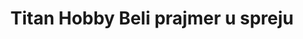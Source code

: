 ---
layout: product
title: "Titan Hobby Beli prajmer u spreju"
price: "1500" 
desc: "Prajmer 400mL"
img_path: "/assets/img/TTH01.webp"
brand: "N/A"
available: true
special_offer: true
new: false
soon: false
cat: "0N/A"
subcat: "0N/A"
subsubcat: "0N/A"
sifra: "TTH01"
popular: false
---